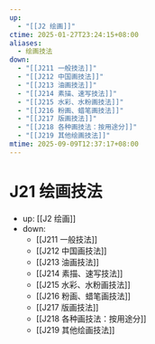 ```yaml
---
up:
  - "[[J2 绘画]]"
ctime: 2025-01-27T23:24:15+08:00
aliases:
  - 绘画技法
down:
  - "[[J211 一般技法]]"
  - "[[J212 中国画技法]]"
  - "[[J213 油画技法]]"
  - "[[J214 素描、速写技法]]"
  - "[[J215 水彩、水粉画技法]]"
  - "[[J216 粉画、蜡笔画技法]]"
  - "[[J217 版画技法]]"
  - "[[J218 各种画技法：按用途分]]"
  - "[[J219 其他绘画技法]]"
mtime: 2025-09-09T12:37:17+08:00
---
```


# J21 绘画技法

- up: [[J2 绘画]]
- down:	
	- [[J211 一般技法]]
	- [[J212 中国画技法]]
	- [[J213 油画技法]]
	- [[J214 素描、速写技法]]
	- [[J215 水彩、水粉画技法]]
	- [[J216 粉画、蜡笔画技法]]
	- [[J217 版画技法]]
	- [[J218 各种画技法：按用途分]]
	- [[J219 其他绘画技法]]
	
